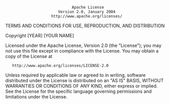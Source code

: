                                  Apache License
                           Version 2.0, January 2004
                        http://www.apache.org/licenses/

   TERMS AND CONDITIONS FOR USE, REPRODUCTION, AND DISTRIBUTION

   Copyright [YEAR] [YOUR NAME]

   Licensed under the Apache License, Version 2.0 (the "License");
   you may not use this file except in compliance with the License.
   You may obtain a copy of the License at

       http://www.apache.org/licenses/LICENSE-2.0

   Unless required by applicable law or agreed to in writing, software
   distributed under the License is distributed on an "AS IS" BASIS,
   WITHOUT WARRANTIES OR CONDITIONS OF ANY KIND, either express or implied.
   See the License for the specific language governing permissions and
   limitations under the License.
